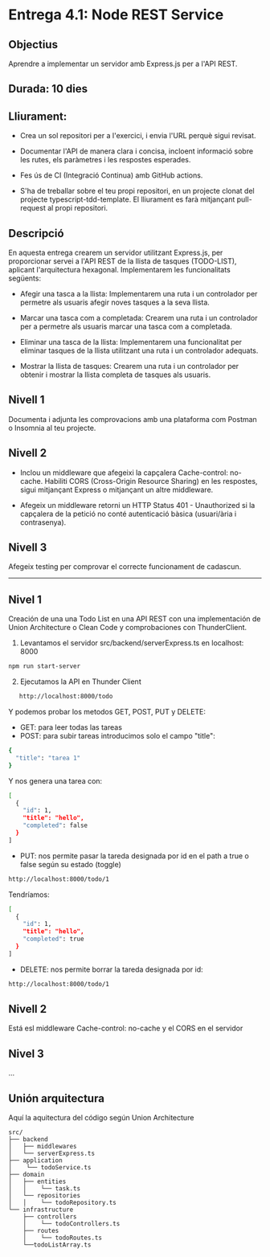 # Entrega 4.1: Node REST Service

## Objectius

Aprendre a implementar un servidor amb Express.js per a l'API REST.

## Durada: 10 dies

## Lliurament:

- Crea un sol repositori per a l'exercici, i envia l'URL perquè sigui revisat.

- Documentar l'API de manera clara i concisa, incloent informació sobre les rutes, els paràmetres i les respostes esperades.

- Fes ús de CI (Integració Continua) amb GitHub actions.

- S'ha de treballar sobre el teu propi repositori, en un projecte clonat del projecte typescript-tdd-template. El lliurament es farà mitjançant pull-request al propi repositori.

## Descripció

En aquesta entrega crearem un servidor utilitzant Express.js, per proporcionar servei a l'API REST de la llista de tasques (TODO-LIST), aplicant l'arquitectura hexagonal. Implementarem les funcionalitats següents:

- Afegir una tasca a la llista: Implementarem una ruta i un controlador per permetre als usuaris afegir noves tasques a la seva llista.

- Marcar una tasca com a completada: Crearem una ruta i un controlador per a permetre als usuaris marcar una tasca com a completada.

- Eliminar una tasca de la llista: Implementarem una funcionalitat per eliminar tasques de la llista utilitzant una ruta i un controlador adequats.

- Mostrar la llista de tasques: Crearem una ruta i un controlador per obtenir i mostrar la llista completa de tasques als usuaris.

## Nivell 1

Documenta i adjunta les comprovacions amb una plataforma com Postman o Insomnia al teu projecte.

## Nivell 2

- Inclou un middleware que afegeixi la capçalera Cache-control: no-cache. Habiliti CORS (Cross-Origin Resource Sharing) en les respostes, sigui mitjançant Express o mitjançant un altre middleware.

- Afegeix un middleware retorni un HTTP Status 401 - Unauthorized si la capçalera de la petició no conté autenticació bàsica (usuari/ària i contrasenya).

## Nivell 3

Afegeix testing per comprovar el correcte funcionament de cadascun.

<hr>

## Nivel 1

Creación de una una Todo List en una API REST con una implementación de Union Architecture o Clean Code y comprobaciones con ThunderClient.

1. Levantamos el servidor src/backend/serverExpress.ts en localhost: 8000

```bash
npm run start-server
```

2. Ejecutamos la API en Thunder Client

```bash
   http://localhost:8000/todo
```

Y podemos probar los metodos GET, POST, PUT y DELETE:

- GET: para leer todas las tareas
- POST: para subir tareas introducimos solo el campo "title":

```bash
{
  "title": "tarea 1"
}
```

Y nos genera una tarea con:

```sh
[
  {
    "id": 1,
    "title": "hello",
    "completed": false
  }
]
```

- PUT: nos permite pasar la tareda designada por id en el path a true o false según su estado (toggle)

```sh
http://localhost:8000/todo/1
```

Tendríamos:

```sh
[
  {
    "id": 1,
    "title": "hello",
    "completed": true
  }
]
```

- DELETE: nos permite borrar la tareda designada por id:

```sh
http://localhost:8000/todo/1
```

## Nivell 2

Está esl middleware Cache-control: no-cache y el CORS en el servidor

## Nivel 3

...

## Unión arquitectura

Aquí la aquitectura del código según Union Architecture

```
src/
├── backend
│   ├── middlewares
│   └── serverExpress.ts
├── application
│    └── todoService.ts
├── domain
│   ├── entities
│   │    └── task.ts
│   └── repositories
│   │    └── todoRepository.ts
└── infrastructure
    ├── controllers
    │    └── todoControllers.ts
    ├── routes
    │    └── todoRoutes.ts
    └──todoListArray.ts
```
